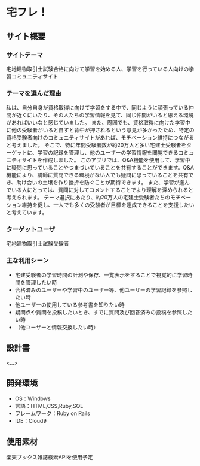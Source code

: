 # 宅フレ！

## サイト概要
### サイトテーマ
宅地建物取引士試験合格に向けて学習を始める人、学習を行っている人向けの学習コミュニティサイト

### テーマを選んだ理由
私は、自分自身が資格取得に向けて学習をする中で、同じように頑張っている仲間が近くにいたり、その人たちの学習情報を見て、同じ仲間がいると思える環境があればいいなと感じていました。
また、周囲でも、資格取得に向けた学習中に他の受験者がいると自ずと背中が押されるという意見が多かったため、特定の資格受験者向けのコミュニティサイトがあれば、モチベーション維持につながると考えました。
そこで、特に年間受験者数が約20万人と多い宅建士受験者をターゲットに、学習の記録を管理し、他のユーザーの学習情報を閲覧できるコミュニティサイトを作成しました。
このアプリでは、Q&A機能を使用して、学習中に疑問に思っていることやつまづいていることを共有することができます。Q&A機能により、講師に質問できる環境がない人でも疑問に思っていることを共有でき、助け合いの土壌を作り挫折を防ぐことが期待できます。
また、学習が進んでいる人にとっては、質問に対してコメントすることでより理解を深められると考えられます。
テーマ選択にあたり、約20万人の宅建士受験者たちのモチベーション維持を促し、一人でも多くの受験者が目標を達成できることを支援したいと考えています。

### ターゲットユーザ
宅地建物取引士試験受験者

### 主な利用シーン
- 宅建受験者の学習時間の計測や保存、一覧表示をすることで視覚的に学習時間を管理したい時
- 合格済みのユーザーや学習中のユーザー等、他ユーザーの学習記録を参照したい時
- 他ユーザーの使用している参考書を知りたい時
- 疑問点や質問を投稿したいとき、すでに質問及び回答済みの投稿を参照したい時
- （他ユーザーと情報交換したい時）

## 設計書
<...>

## 開発環境
- OS：Windows
- 言語：HTML,CSS,Ruby,SQL
- フレームワーク：Ruby on Rails
- IDE：Cloud9

## 使用素材
楽天ブックス雑誌検索APIを使用予定
